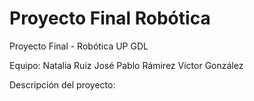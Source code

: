 # Proyecto Final Robótica
Proyecto Final - Robótica UP GDL

Equipo:
Natalia Ruiz
José Pablo Rámirez
Víctor González 

Descripción del proyecto:
